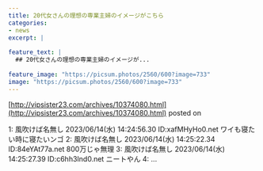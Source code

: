 ```yaml
---
title: 20代女さんの理想の専業主婦のイメージがこちら
categories:
- news
excerpt: |
  
feature_text: |
  ## 20代女さんの理想の専業主婦のイメージが...
  
feature_image: "https://picsum.photos/2560/600?image=733"
image: "https://picsum.photos/2560/600?image=733"
---
```


[http://vipsister23.com/archives/10374080.html](http://vipsister23.com/archives/10374080.html)
posted on 

<!--more-->

1: 風吹けば名無し 2023/06/14(水) 14:24:56.30 ID:xafMHyHo0.net ワイも寝たい時に寝たいンゴ 2: 風吹けば名無し 2023/06/14(水) 14:25:22.34 ID:84eYAt77a.net 800万じゃ無理 3: 風吹けば名無し 2023/06/14(水) 14:25:27.39 ID:c6hh3Ind0.net ニートやん 4: ...
